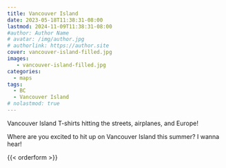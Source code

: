 ```yaml
---
title: Vancouver Island
date: 2023-05-18T11:38:31-08:00
lastmod: 2024-11-09T11:38:31-08:00
#author: Author Name
# avatar: /img/author.jpg
# authorlink: https://author.site
cover: vancouver-island-filled.jpg
images:
   - vancouver-island-filled.jpg
categories:
  - maps
tags:
  - BC
  - Vancouver Island
# nolastmod: true
---
```




Vancouver Island T-shirts hitting the streets, airplanes, and Europe!

Where are you excited to hit up on Vancouver Island this summer? I wanna hear!

<!--more-->


{{< orderform >}}
